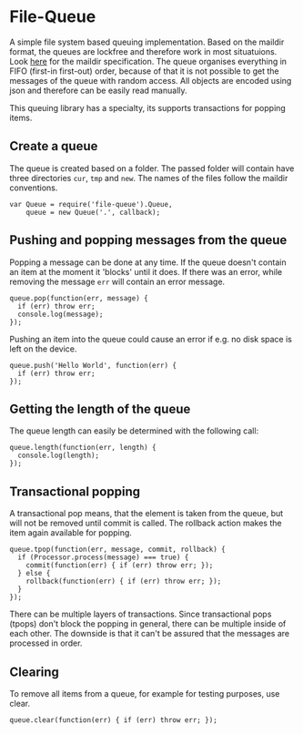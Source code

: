 # File-Queue

A simple file system based queuing implementation. Based on the maildir format,
the queues are lockfree and therefore work in most situatuions. Look
[here](http://cr.yp.to/proto/maildir.html) for the maildir specification.
The queue organises everything in FIFO (first-in first-out) order, because of
that it is not possible to get the messages of the queue with random access.
All objects are encoded using json and therefore can be easily read manually.

This queuing library has a specialty, its supports transactions for popping items.

## Create a queue

The queue is created based on a folder. The passed folder will contain have
three directories `cur`, `tmp` and `new`. The names of the files follow the 
maildir conventions.

    var Queue = require('file-queue').Queue,
        queue = new Queue('.', callback);

## Pushing and popping messages from the queue

Popping a message can be done at any time. If the queue doesn't contain an item at the
moment it 'blocks' until it does. If there was an error, while removing the
message `err` will contain an error message.

    queue.pop(function(err, message) {
      if (err) throw err;
      console.log(message);
    });

Pushing an item into the queue could cause an error if e.g. no disk space is
left on the device.

    queue.push('Hello World', function(err) {
      if (err) throw err;
    });

## Getting the length of the queue

The queue length can easily be determined with the following call:

    queue.length(function(err, length) {
      console.log(length);
    });

## Transactional popping

A transactional pop means, that the element is taken from the queue, but will
not be removed until commit is called. The rollback action makes the item again
available for popping.

    queue.tpop(function(err, message, commit, rollback) {
      if (Processor.process(message) === true) {
        commit(function(err) { if (err) throw err; });
      } else {
        rollback(function(err) { if (err) throw err; });
      }
    });

There can be multiple layers of transactions. Since transactional pops (tpops) don't block the popping in general, there can be multiple inside of each other.
The downside is that it can't be assured that the messages are processed in order.

## Clearing

To remove all items from a queue, for example for testing purposes, use clear.

    queue.clear(function(err) { if (err) throw err; });
